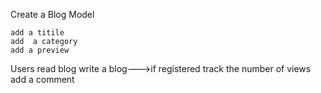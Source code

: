 Create  a Blog Model

    add a titile
    add  a category
    add a preview


Users
    read blog
    write a blog--->if registered
    track the number of views
    add a comment
